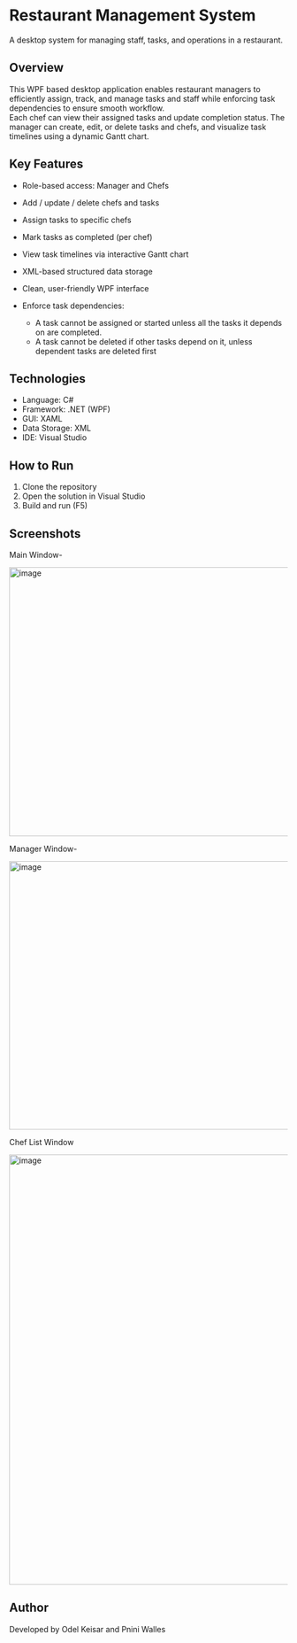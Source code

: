 # Restaurant Management System

A desktop system for managing staff, tasks, and operations in a restaurant.

## Overview

This WPF based desktop application enables restaurant managers to efficiently assign, track, and manage tasks and staff while enforcing task dependencies to ensure smooth workflow.  
Each chef can view their assigned tasks and update completion status. The manager can create, edit, or delete tasks and chefs, and visualize task timelines using a dynamic Gantt chart.

## Key Features

- Role-based access: Manager and Chefs  
- Add / update / delete chefs and tasks  
- Assign tasks to specific chefs  
- Mark tasks as completed (per chef)  
- View task timelines via interactive Gantt chart  
- XML-based structured data storage  
- Clean, user-friendly WPF interface
  
- Enforce task dependencies:
   - A task cannot be assigned or started unless all the tasks it depends on are completed.
   - A task cannot be deleted if other tasks depend on it, unless dependent tasks are deleted first

## Technologies

- Language: C#  
- Framework: .NET (WPF)  
- GUI: XAML  
- Data Storage: XML   
- IDE: Visual Studio

## How to Run

1. Clone the repository  
2. Open the solution in Visual Studio  
3. Build and run (F5)

## Screenshots 

Main Window-

<img width="598" height="486" alt="image" src="https://github.com/user-attachments/assets/ba53b1e5-6e06-4feb-8d4b-5c4cf7ac94a6" />

Manager Window-

<img width="600" height="485" alt="image" src="https://github.com/user-attachments/assets/e8685d53-c47f-458a-9594-b293d72e2d41" />

Chef List Window

<img width="975" height="777" alt="image" src="https://github.com/user-attachments/assets/891a0a42-658b-4045-9c39-a598dce62500" />


## Author 

Developed by Odel Keisar and Pnini Walles 
